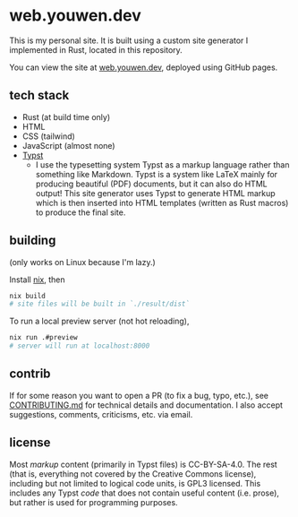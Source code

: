 # web.youwen.dev

This is my personal site. It is built using a custom site generator I
implemented in Rust, located in this repository.

You can view the site at [web.youwen.dev](https://web.youwen.dev), deployed using
GitHub pages.

## tech stack

- Rust (at build time only)
- HTML
- CSS (tailwind)
- JavaScript (almost none) 
- [Typst](https://typst.app)
  - I use the typesetting system Typst as a markup language rather than something
    like Markdown. Typst is a system like LaTeX mainly for producing beautiful
    (PDF) documents, but it can also do HTML output! This site generator uses
    Typst to generate HTML markup which is then inserted into HTML templates
    (written as Rust macros) to produce the final site.

## building

(only works on Linux because I'm lazy.)

Install [nix](https://nixos.org/), then
```sh
nix build
# site files will be built in `./result/dist`
```

To run a local preview server (not hot reloading),
```sh
nix run .#preview
# server will run at localhost:8000
```

## contrib

If for some reason you want to open a PR (to fix a bug, typo, etc.), see
[CONTRIBUTING.md](./CONTRIBUTING.md) for technical details and documentation. I
also accept suggestions, comments, criticisms, etc. via email.

## license

Most _markup_ content (primarily in Typst files) is CC-BY-SA-4.0. The rest
(that is, everything not covered by the Creative Commons license), including
but not limited to logical code units, is GPL3 licensed. This includes any
Typst _code_ that does not contain useful content (i.e. prose), but rather is
used for programming purposes.
